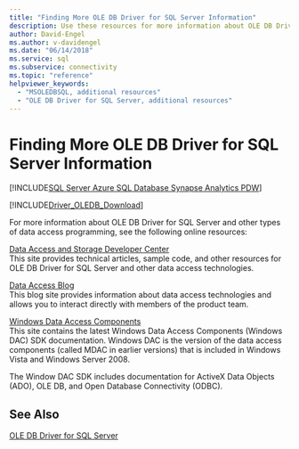 ```yaml
---
title: "Finding More OLE DB Driver for SQL Server Information"
description: Use these resources for more information about OLE DB Driver for SQL Server and other types of data access programming.
author: David-Engel
ms.author: v-davidengel
ms.date: "06/14/2018"
ms.service: sql
ms.subservice: connectivity
ms.topic: "reference"
helpviewer_keywords:
  - "MSOLEDBSQL, additional resources"
  - "OLE DB Driver for SQL Server, additional resources"
---
```

# Finding More OLE DB Driver for SQL Server Information
[!INCLUDE[SQL Server Azure SQL Database Synapse Analytics PDW](../../includes/applies-to-version/sql-asdb-asdbmi-asa-pdw.md)]

[!INCLUDE[Driver_OLEDB_Download](../../includes/driver_oledb_download.md)]

  For more information about OLE DB Driver for SQL Server and other types of data access programming, see the following online resources:  
  
 [Data Access and Storage Developer Center](https://go.microsoft.com/fwlink?linkid=4173)  
 This site provides technical articles, sample code, and other resources for OLE DB Driver for SQL Server and other data access technologies.  
  
 [Data Access Blog](https://techcommunity.microsoft.com/t5/sql-server/bg-p/SQLServer/label-name/SQLServerDrivers)  
 This blog site provides information about data access technologies and allows you to interact directly with members of the product team.  
  
 [Windows Data Access Components](/previous-versions/windows/desktop/ms692897(v=vs.85))  
 This site contains the latest Windows Data Access Components (Windows DAC) SDK documentation. Windows DAC is the version of the data access components (called MDAC in earlier versions) that is included in Windows Vista and Windows Server 2008.  
  
 The Window DAC SDK includes documentation for ActiveX Data Objects (ADO), OLE DB, and Open Database Connectivity (ODBC).  
  

## See Also  
 [OLE DB Driver for SQL Server](../oledb/oledb-driver-for-sql-server.md)  
  
